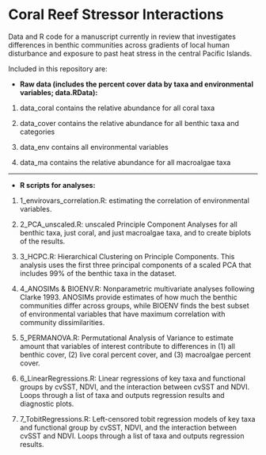 # Coral Reef Stressor Interactions

Data and R code for a manuscript currently in review that investigates differences in benthic communities across gradients of local human disturbance and exposure to past heat stress in the central Pacific Islands.

Included in this repository are:

-   **Raw data (includes the percent cover data by taxa and environmental variables; data.RData):**

1.  data_coral contains the relative abundance for all coral taxa

2.  data_cover contains the relative abundance for all benthic taxa and categories

3.  data_env contains all environmental variables

4.  data_ma contains the relative abundance for all macroalgae taxa

------------------------------------------------------------------------

-   **R scripts for analyses:**

1.  1_envirovars_correlation.R: estimating the correlation of environmental variables.

2.  2_PCA_unscaled.R: unscaled Principle Component Analyses for all benthic taxa, just coral, and just macroalgae taxa, and to create biplots of the results.

3.  3_HCPC.R: Hierarchical Clustering on Principle Components. This analysis uses the first three principal components of a scaled PCA that includes 99% of the benthic taxa in the dataset.

4.  4_ANOSIMs & BIOENV.R: Nonparametric multivariate analyses following Clarke 1993. ANOSIMs provide estimates of how much the benthic communities differ across groups, while BIOENV finds the best subset of environmental variables that have maximum correlation with community dissimilarities.

5.  5_PERMANOVA.R: Permutational Analysis of Variance to estimate amount that variables of interest contribute to differences in (1) all benthic cover, (2) live coral percent cover, and (3) macroalgae percent cover.

6.  6_LinearRegressions.R: Linear regressions of key taxa and functional groups by cvSST, NDVI, and the interaction between cvSST and NDVI. Loops through a list of taxa and outputs regression results and diagnostic plots.

7.  7_TobitRegressions.R: Left-censored tobit regression models of key taxa and functional group by cvSST, NDVI, and the interaction between cvSST and NDVI. Loops through a list of taxa and outputs regression results.
